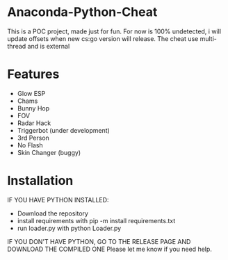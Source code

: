 # Anaconda-Python-Cheat

This is a POC project, made just for fun.
For now is 100% undetected, i will update offsets when new cs:go version will release.
The cheat use multi-thread and is external
# Features

- Glow ESP 
- Chams
- Bunny Hop
- FOV
- Radar Hack
- Triggerbot (under development)
- 3rd Person
- No Flash
- Skin Changer (buggy)

# Installation
IF YOU HAVE PYTHON INSTALLED:

- Download the repository
- install requirements with pip -m install requirements.txt
- run loader.py with python Loader.py

IF YOU DON'T HAVE PYTHON, GO TO THE RELEASE PAGE AND DOWNLOAD THE COMPILED ONE
Please let me know if you need help.

